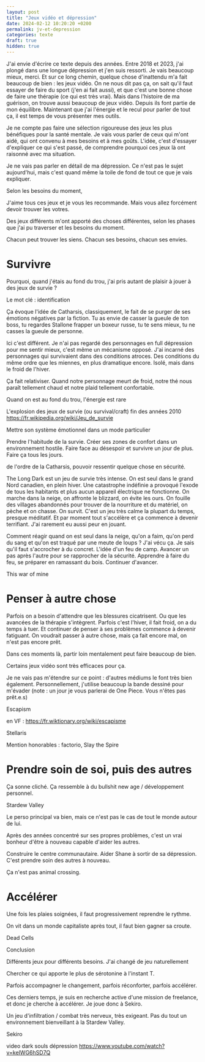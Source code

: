```yaml
---
layout: post
title: "Jeux vidéo et dépression"
date: 2024-02-12 10:20:20 +0200
permalink: jv-et-depression
categories: texte
draft: true
hidden: true
---
```


J'ai envie d'écrire ce texte depuis des années. Entre 2018 et 2023, j'ai plongé dans une longue dépression et j'en suis ressorti. Je vais beaucoup mieux, merci. Et sur ce long chemin, quelque chose d'inattendu m'a fait beaucoup de bien : les jeux vidéo. On ne nous dit pas ça, on sait qu'il faut essayer de faire du sport (j'en ai fait aussi), et que c'est une bonne chose de faire une thérapie (ce qui est très vrai). Mais dans l'histoire de ma guérison, on trouve aussi beaucoup de jeux vidéo. Depuis ils font partie de mon équilibre. Maintenant que j'ai l'énergie et le recul pour parler de tout ça, il est temps de vous présenter mes outils.

<!--more-->

Je ne compte pas faire une sélection rigoureuse des jeux les plus bénéfiques pour la santé mentale. Je vais vous parler de ceux qui m'ont aidé, qui ont convenu à mes besoins et à mes goûts. L'idée, c'est d'essayer d'expliquer ce qui s'est passé, de comprendre pourquoi ces jeux là ont raisonné avec ma situation.

Je ne vais pas parler en détail de ma dépression. Ce n'est pas le sujet aujourd'hui, mais c'est quand même la toile de fond de tout ce que je vais expliquer.

Selon les besoins du moment,


J'aime tous ces jeux et je vous les recommande. Mais vous allez forcément devoir trouver les votres.



Des jeux différents m'ont apporté des choses différentes, selon les phases que j'ai pu traverser et les besoins du moment.

Chacun peut trouver les siens. Chacun ses besoins, chacun ses envies.

# Survivre

Pourquoi, quand j'étais au fond du trou, j'ai pris autant de plaisir à jouer à des jeux de survie ?

Le mot clé : identification

Ça évoque l'idée de Catharsis, classiquement, le fait de se purger de ses émotions négatives par la fiction. Tu as envie de casser la gueule de ton boss, tu regardes Stallone frapper un boxeur russe, tu te sens mieux, tu ne casses la gueule de personne.

Ici c'est différent. Je n'ai pas regardé des personnages en full dépression pour me sentir mieux, c'est même un mécanisme opposé. J'ai incarné des personnages qui survivaient dans des conditions atroces. Des conditions du même ordre que les miennes, en plus dramatique encore. Isolé, mais dans le froid de l'hiver.

Ça fait relativiser. Quand notre personnage meurt de froid, notre thé nous paraît tellement chaud et notre plaid tellement confortable.

Quand on est au fond du trou, l'énergie est rare

L'explosion des jeux de survie (ou survival/craft) fin des années 2010
https://fr.wikipedia.org/wiki/Jeu_de_survie



Mettre son système émotionnel dans un mode particulier

Prendre l'habitude de la survie. Créer ses zones de confort dans un environnement hostile. Faire face au désespoir et survivre un jour de plus. Faire ça tous les jours.

de l'ordre de la Catharsis, pouvoir ressentir quelque chose en sécurité.



The Long Dark est un jeu de survie très intense. On est seul dans le grand Nord canadien, en plein hiver. Une catastrophe indéfinie a provoqué l'exode de tous les habitants et plus aucun appareil électrique ne fonctionne. On marche dans la neige, on affronte le blizzard, on évite les ours. On fouille des villages abandonnés pour trouver de la nourriture et du matériel, on pèche et on chasse. On survit. C'est un jeu très calme la plupart du temps, presque méditatif. Et par moment tout s'accélère et ça commence à devenir terrifiant. J'ai rarement eu aussi peur en jouant.

Comment réagir quand on est seul dans la neige, qu'on a faim, qu'on perd du sang et qu'on est traqué par une meute de loups ? J'ai vécu ça. Je sais qu'il faut s'accrocher à du concret. L'idée d'un feu de camp. Avancer un pas après l'autre pour se rapprocher de la sécurité. Apprendre à faire du feu, se préparer en ramassant du bois. Continuer d'avancer.



This war of mine

# Penser à autre chose

Parfois on a besoin d'attendre que les blessures cicatrisent. Ou que les avancées de la thérapie s'intègrent. Parfois c'est l'hiver, il fait froid, on a du temps à tuer. Et continuer de penser à ses problèmes commence à devenir fatiguant. On voudrait passer à autre chose, mais ça fait encore mal, on n'est pas encore prêt.

Dans ces moments là, partir loin mentalement peut faire beaucoup de bien.

Certains jeux vidéo sont très efficaces pour ça.

Je ne vais pas m'étendre sur ce point : d'autres médiums le font très bien également. Personnellement, j'utilise beaucoup la bande dessiné pour m'évader (note : un jour je vous parlerai de One Piece. Vous n'êtes pas prêt.e.s)

Escapism

en VF : https://fr.wiktionary.org/wiki/escapisme

Stellaris

Mention honorables : factorio, Slay the Spire

# Prendre soin de soi, puis des autres

Ça sonne cliché. Ça ressemble à du bullshit new age / développement personnel.

Stardew Valley

Le perso principal va bien, mais ce n'est pas le cas de tout le monde autour de lui.

Après des années concentré sur ses propres problèmes, c'est un vrai bonheur d'être à nouveau capable d'aider les autres.

Construire le centre communautaire. Aider Shane à sortir de sa dépression.
C'est prendre soin des autres à nouveau.



Ça n'est pas animal crossing.




# Accélérer

Une fois les plaies soignées, il faut progressivement reprendre le rythme.

On vit dans un monde capitaliste après tout, il faut bien gagner sa croute.

Dead Cells



Conclusion


Différents jeux pour différents besoins. J'ai changé de jeu naturellement

Chercher ce qui apporte le plus de sérotonine à l'instant T.

Parfois accompagner le changement, parfois réconforter, parfois accélérer.

Ces derniers temps, je suis en recherche active d'une mission de freelance, et donc je cherche à accélérer. Je joue donc à Sekiro.

Un jeu d'infiltration / combat très nerveux, très exigeant. Pas du tout un environnement bienveillant à la Stardew Valley.


Sekiro

video dark souls dépression
https://www.youtube.com/watch?v=keIWG6hSD7Q